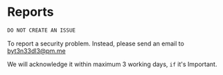 # Reports

```sh
DO NOT CREATE AN ISSUE
``` 

To report a security problem. Instead, please send an email to [byt3n33dl3@pm.me](mailto:byt3n33dl3@proton.me) 

We will acknowledge it within maximum 3 working days, `if` it's Important.
